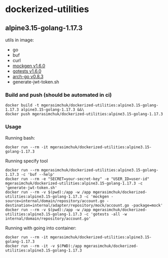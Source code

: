 # dockerized-utilities

## alpine3.15-golang-1.17.3

utils in image:
- go
- buf
- curl
- [mockgen v1.6.0](https://github.com/golang/mock)
- [gotests v1.6.0](https://github.com/cweill/gotests)
- [arch-go v0.8.3](https://github.com/fdaines/arch-go)
- generate-jwt-token.sh

### Build and push (should be automated in ci)

```
docker build -t mgerasimchuk/dockerized-utilities:alpine3.15-golang-1.17.3 alpine3.15-golang-1.17.3 &&\
docker push mgerasimchuk/dockerized-utilities:alpine3.15-golang-1.17.3
```

### Usage

Running bash:
```
docker run --rm -it mgerasimchuk/dockerized-utilities:alpine3.15-golang-1.17.3
```

Running specify tool
```
docker run --rm mgerasimchuk/dockerized-utilities:alpine3.15-golang-1.17.3 -c 'buf --help'
docker run --rm -e "SECRET=your-secret-key" -e "USER_ID=user-id" mgerasimchuk/dockerized-utilities:alpine3.15-golang-1.17.3 -c 'generate-jwt-token.sh'
docker run --rm -v $(pwd):/app -w /app mgerasimchuk/dockerized-utilities:alpine3.15-golang-1.17.3 -c 'mockgen -source=internal/domain/repository/account.go -destination=internal/adapter/repository/mock/account.go -package=mock'
docker run --rm -v $(pwd):/app -w /app mgerasimchuk/dockerized-utilities:alpine3.15-golang-1.17.3 -c 'gotests -all -w internal/domain/repository/account.go'
```

Running with going into container:
```
docker run --rm -it mgerasimchuk/dockerized-utilities:alpine3.15-golang-1.17.3
docker run --rm -it -v $(PWD):/app mgerasimchuk/dockerized-utilities:alpine3.15-golang-1.17.3
```
